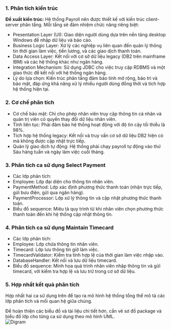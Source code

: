 ### 1. Phân tích kiến trúc
**Đề xuất kiến trúc:** Hệ thống Payroll nên được thiết kế với kiến trúc client-server phân tầng. Mỗi tầng sẽ đảm nhiệm chức năng riêng biệt:

- Presentation Layer (UI): Giao diện người dùng dựa trên nền tảng desktop Windows để nhập dữ liệu và báo cáo.
- Business Logic Layer: Xử lý các nghiệp vụ liên quan đến quản lý thông tin thời gian làm việc, tiền lương, và các giao dịch thanh toán.
- Data Access Layer: Kết nối với cơ sở dữ liệu legacy (DB2 trên mainframe IBM) và các hệ thống khác như ngân hàng.
- Integration Mechanism: Sử dụng JDBC cho việc truy cập RDBMS và một giao thức để kết nối với hệ thống ngân hàng.
- Lý do lựa chọn: Kiến trúc phân tầng đảm bảo tính mở rộng, bảo trì và bảo mật, đáp ứng khả năng xử lý nhiều người dùng đồng thời và tích hợp hệ thống hiện tại.

### 2. Cơ chế phân tích
- Cơ chế bảo mật: Chỉ cho phép nhân viên truy cập thông tin cá nhân và quản trị viên có quyền thay đổi dữ liệu nhân viên.
- Tính liên tục: Phải đảm bảo hệ thống hoạt động với độ tin cậy tối thiểu là 98%.
- Tích hợp hệ thống legacy: Kết nối và truy vấn cơ sở dữ liệu DB2 hiện có mà không được cập nhật trực tiếp.
- Quản lý giao dịch tự động: Hệ thống phải chạy payroll tự động vào thứ Sáu hàng tuần và ngày làm việc cuối tháng.
### 3. Phân tích ca sử dụng Select Payment
- Các lớp phân tích:
- Employee: Lớp đại diện cho thông tin nhân viên.
- PaymentMethod: Lớp xác định phương thức thanh toán (nhận trực tiếp, gửi bưu điện, gửi qua ngân hàng).
- PaymentProcessor: Lớp xử lý thông tin và cập nhật phương thức thanh toán.
- Biểu đồ sequence: Miêu tả quy trình từ khi nhân viên chọn phương thức thanh toán đến khi hệ thống cập nhật thông tin.
### 4. Phân tích ca sử dụng Maintain Timecard
- Các lớp phân tích:
- Employee: Lớp chứa thông tin nhân viên.
- Timecard: Lớp lưu thông tin giờ làm việc.
- TimecardValidator: Kiểm tra tính hợp lệ của thời gian làm việc nhập vào.
- DatabaseHandler: Kết nối và lưu dữ liệu timecard.
- Biểu đồ sequence: Minh họa quá trình nhân viên nhập thông tin và gửi timecard, với kiểm tra hợp lệ và lưu trữ trong cơ sở dữ liệu.
### 5. Hợp nhất kết quả phân tích
Hợp nhất hai ca sử dụng trên để tạo ra mô hình hệ thống tổng thể mô tả các lớp phân tích và mối quan hệ giữa chúng.

Để hoàn thiện các biểu đồ và tài liệu chi tiết hơn, cần vẽ sơ đồ package và biểu đồ lớp cho từng ca sử dụng theo mô hình UML.   
![Digram](https://www.planttext.com/api/plantuml/png/Z5DBQiCm4Dtx58FtkK0N9N5IQ8eBWNxsq_7WYEWJ99bYIaxMHO_KArIA4o9RQIbu8xsVvWt-_loQEu_MTqeMUwGTjWpb1djhf8IdtdbM9NmK01VGicFjqGkZeSQUxK0088dEmPtQIzCplwoJoqMZX3xU78hKhEgSq1m8jMa5NRCBRr4XRcCD1Pwn2VGi51FQvXMbQD2FiDC8IvJKoHCsZbwXHrWG7TFpt0Y_eUDxr8tarBhc5gbVLKkZDTCrwxNstDgXeKUcBMhXrDY-GhrRRDQfnnbw2DQPT_WknS9iTfiL0pTGTevTcLEpebBkQJLdpt5hAJ4BZ8f9JP4lmlGMoJju5tuRbNd-lwLJKXHc2uXI6WuEl8cwKOc_g_2u_p_cc-vfY5AgquBGy_cXXsBEkea_qGy0003__mC0)
